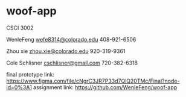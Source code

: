 # woof-app
CSCI 3002



WenleFeng wefe8314@colorado.edu 408-921-6506 

Zhou xie zhou.xie@colorado.edu 920-319-9361 

Cole Schlisner cschlisner@gmail.com 720-382-6318
   

final prototype link: ​​https://www.figma.com/file/cNgrC3JR7P33d7QlQ20TMc/Final?node-id=0%3A1
assignment link:  https://github.com/WenleFeng/woof-app
